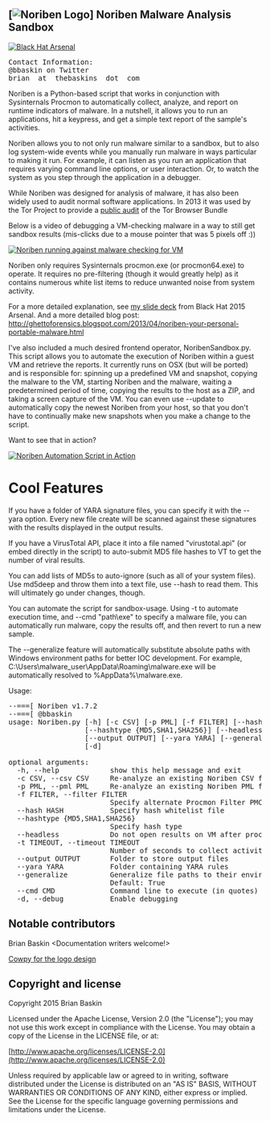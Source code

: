 ## [![Noriben Logo](https://github.com/Rurik/Noriben/images/noriben_logo.png)] Noriben Malware Analysis Sandbox
[![Black Hat Arsenal](https://github.com/Rurik/Noriben/images/BlackHat_Arsenal_2015.svg)](http://www.toolswatch.org/2015/06/black-hat-arsenal-usa-2015-speakers-lineup/)

<pre>
Contact Information:
@bbaskin on Twitter
brian _at_ thebaskins _dot_ com
</pre>


Noriben is a Python-based script that works in conjunction with Sysinternals Procmon to automatically collect, analyze, and report on runtime indicators of malware. In a nutshell, it allows you to run an applications, hit a keypress, and get a simple text report of the sample's activities.


Noriben allows you to not only run malware similar to a sandbox, but to also log system-wide events while you manually run malware in ways particular to making it run. For example, it can listen as you run an application that requires varying command line options, or user interaction. Or, to watch the system as you step through the application in a debugger.

While Noriben was designed for analysis of malware, it has also been widely used to audit normal software applications. In 2013 it was used by the Tor Project to provide a [public audit](https://research.torproject.org/techreports/tbb-forensic-analysis-2013-06-28.pdf) of the Tor Browser Bundle

Below is a video of debugging a VM-checking malware in a way to still get sandbox results (mis-clicks due to a mouse pointer that was 5 pixels off :))

[![Noriben running against malware checking for VM ](https://img.youtube.com/vi/kmCzAmqMeTY/0.jpg)](https://www.youtube.com/watch?v=kmCzAmqMeTY)


Noriben only requires Sysinternals procmon.exe (or procmon64.exe) to operate. It requires no pre-filtering (though it would greatly help) as it contains numerous white list items to reduce unwanted noise from system activity.


For a more detailed explanation, see <a href="http://www.slideshare.net/bbaskin/bh15-arsenal-noriben">my slide deck</a> from Black Hat 2015 Arsenal. And a more detailed blog post:
http://ghettoforensics.blogspot.com/2013/04/noriben-your-personal-portable-malware.html


I've also included a much desired frontend operator, NoribenSandbox.py. This script allows you to automate the execution of Noriben within a guest VM and retrieve the reports. It currently runs on OSX (but will be ported) and is responsible for: spinning up a predefined VM and snapshot, copying the malware to the VM, starting Noriben and the malware, waiting a predetermined period of time, copying the results to the host as a ZIP, and taking a screen capture of the VM. You can even use --update to automatically copy the newest Noriben from your host, so that you don't have to continually make new snapshots when you make a change to the script.

Want to see that in action?

[![Noriben Automation Script in Action](https://img.youtube.com/vi/GSSCM0kUqo8/0.jpg)](https://www.youtube.com/watch?v=GSSCM0kUqo8)



# Cool Features

If you have a folder of YARA signature files, you can specify it with the --yara option. Every new file create will be scanned against these signatures with the results displayed in the output results.

If you have a VirusTotal API, place it into a file named "virustotal.api" (or embed directly in the script) to auto-submit MD5 file hashes to VT to get the number of viral results.  

You can add lists of MD5s to auto-ignore (such as all of your system files). Use md5deep and throw them into a text file, use --hash <file> to read them. This will ultimately go under changes, though.

You can automate the script for sandbox-usage. Using -t <seconds> to automate execution time, and --cmd "path\exe" to specify a malware file, you can automatically run malware, copy the results off, and then revert to run a new sample.

The --generalize feature will automatically substitute absolute paths with Windows environment paths for better IOC development. For example, C:\Users\malware_user\AppData\Roaming\malware.exe will be automatically resolved to %AppData%\malware.exe.


Usage:
<pre>
--===[ Noriben v1.7.2
--===[ @bbaskin
usage: Noriben.py [-h] [-c CSV] [-p PML] [-f FILTER] [--hash HASH]
                  [--hashtype {MD5,SHA1,SHA256}] [--headless] [-t TIMEOUT]
                  [--output OUTPUT] [--yara YARA] [--generalize] [--cmd CMD]
                  [-d]

optional arguments:
  -h, --help            show this help message and exit
  -c CSV, --csv CSV     Re-analyze an existing Noriben CSV file
  -p PML, --pml PML     Re-analyze an existing Noriben PML file
  -f FILTER, --filter FILTER
                        Specify alternate Procmon Filter PMC
  --hash HASH           Specify hash whitelist file
  --hashtype {MD5,SHA1,SHA256}
                        Specify hash type
  --headless            Do not open results on VM after processing
  -t TIMEOUT, --timeout TIMEOUT
                        Number of seconds to collect activity
  --output OUTPUT       Folder to store output files
  --yara YARA           Folder containing YARA rules
  --generalize          Generalize file paths to their environment variables.
                        Default: True
  --cmd CMD             Command line to execute (in quotes)
  -d, --debug           Enable debugging
</pre>

## Notable contributors

Brian Baskin
<Your name here>
<Documentation writers welcome!>

<a href="https://twitter.com/noticemecowpie">Cowpy for the logo design</a>

## Copyright and license

Copyright 2015 Brian Baskin

Licensed under the Apache License, Version 2.0 (the "License");
you may not use this work except in compliance with the License.
You may obtain a copy of the License in the LICENSE file, or at:

  [http://www.apache.org/licenses/LICENSE-2.0](http://www.apache.org/licenses/LICENSE-2.0)

Unless required by applicable law or agreed to in writing, software
distributed under the License is distributed on an "AS IS" BASIS,
WITHOUT WARRANTIES OR CONDITIONS OF ANY KIND, either express or implied.
See the License for the specific language governing permissions and
limitations under the License.
